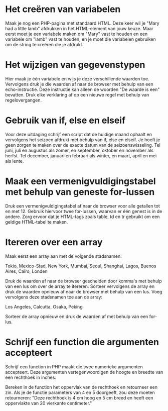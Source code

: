 # Het creëren van variabelen
Maak je nog een PHP-pagina met standaard HTML. Deze keer wil je "Mary had a little lamb" afdrukken in het HTML-element van jouw keuze. Maar eerst moet je een variabele maken om "Mary" vast te houden en een variabele om "lamb" vast te houden, en je moet die variabelen gebruiken om de string te creëren die je afdrukt.

# Het wijzigen van gegevenstypen
Hier maak je één variabele en wijs je deze verschillende waarden toe. Vervolgens druk je die waarden af naar de browser met behulp van een echo-instructie. Deze instructie kan alleen de woorden "De waarde is een" bevatten. Druk elke verklaring af op een nieuwe regel met behulp van regelovergangen. 

# Gebruik van if, else en elseif
Voor deze uitdaging schrijf een script dat de huidige maand ophaalt en vervolgens het seizoen afdrukt met behulp van if, else en elseif. Je hoeft je geen zorgen te maken over de exacte datum van de seizoenswisseling. Tel juni, juli en augustus als zomer, en september, oktober en november als herfst. Tel december, januari en februari als winter, en maart, april en mei als lente.

# Maak een vermenigvuldigingstabel met behulp van geneste for-lussen
Druk een vermenigvuldigingstabel af naar de browser voor alle getallen tot en met 12. Gebruik hiervoor twee for-lussen, waarvan er één genest is in de andere. Zorg ervoor dat je HTML-tags zoals table, td en tr gebruikt om een geldige HTML-tabel te maken. 

# Itereren over een array
Maak eerst een array aan met de volgende stadsnamen:

Tokio, Mexico-Stad, New York, Mumbai, Seoul, Shanghai, Lagos, Buenos Aires, Caïro, Londen

Druk de waarden af naar de browser gescheiden door komma's met behulp van een lus om over de array te itereren. Sorteer vervolgens de array en druk de waarden opnieuw af naar de browser met behulp van een lus. Voeg vervolgens deze stadsnamen toe aan de array:

Los Angeles, Calcutta, Osaka, Peking

Sorteer de array opnieuw en druk de waarden af met behulp van een for-lus.

# Schrijf een function die argumenten accepteert
Schrijf een function in PHP maakt die twee numerieke argumenten accepteert. Deze argumenten vertegenwoordigen de hoogte en breedte van een rechthoek in inches.

Bereken in de function het oppervlak van de rechthoek en retourneer een zin. Als je de functie parameters van 4 en 5 doorgeeft, zou deze moeten retourneren: "Deze rechthoek is 4 cm hoog en 5 cm breed en heeft een oppervlakte van 20 vierkante centimeter."